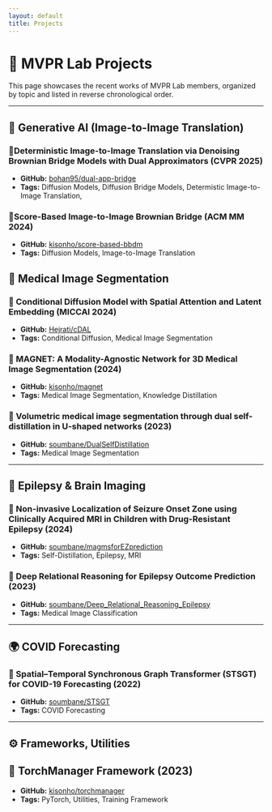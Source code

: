 ```yaml
---
layout: default
title: Projects
---
```


# 🧪 MVPR Lab Projects

This page showcases the recent works of MVPR Lab members, organized by topic and listed in reverse chronological order.

---
## 🎨 Generative AI (Image-to-Image Translation)

### 🔹Deterministic Image-to-Image Translation via Denoising Brownian Bridge Models with Dual Approximators (CVPR 2025)
- **GitHub:** [bohan95/dual-app-bridge](https://github.com/bohan95/dual-app-bridge)  
- **Tags:** Diffusion Models, Diffusion Bridge Models, Determistic Image-to-Image Translation, 

### 🔹Score-Based Image-to-Image Brownian Bridge (ACM MM 2024)
- **GitHub:** [kisonho/score-based-bbdm](https://github.com/kisonho/score-based-bbdm)  
- **Tags:** Diffusion Models, Image-to-Image Translation

## 🧬 Medical Image Segmentation

### 🔹 Conditional Diffusion Model with Spatial Attention and Latent Embedding (MICCAI 2024)
- **GitHub:** [Hejrati/cDAL](https://github.com/Hejrati/cDAL)  
- **Tags:** Conditional Diffusion, Medical Image Segmentation

### 🔹 MAGNET: A Modality-Agnostic Network for 3D Medical Image Segmentation (2024)
- **GitHub:** [kisonho/magnet](https://github.com/kisonho/magnet)  
- **Tags:** Medical Image Segmentation, Knowledge Distillation  

### 🔹 Volumetric medical image segmentation through dual self-distillation in U-shaped networks (2023) 
- **GitHub:** [soumbane/DualSelfDistillation](https://github.com/soumbane/DualSelfDistillation)  
- **Tags:** Medical Image Segmentation

---

## 🧠 Epilepsy & Brain Imaging

### 🔹 Non-invasive Localization of Seizure Onset Zone using Clinically Acquired MRI in Children with Drug-Resistant Epilepsy (2024)
- **GitHub:** [soumbane/magmsforEZprediction](https://github.com/soumbane/magmsforEZprediction)  
- **Tags:** Self-Distillation, Epilepsy, MRI

### 🔹 Deep Relational Reasoning for Epilepsy Outcome Prediction (2023)
- **GitHub:** [soumbane/Deep_Relational_Reasoning_Epilepsy](https://github.com/soumbane/Deep_Relational_Reasoning_Epilepsy)  
- **Tags:** Medical Image Classification

---

## 🌍 COVID Forecasting
### 🔹 Spatial–Temporal Synchronous Graph Transformer (STSGT) for COVID-19 Forecasting (2022)
- **GitHub:** [soumbane/STSGT](https://github.com/soumbane/STSGT)  
- **Tags:** COVID Forecasting

---
<!-- ## 🧵 Model Compression
#### 🔸 Octave Deep Compression (ODC)
- **GitHub:** [kisonho/Oct-Conv](https://github.com/kisonho/Oct-Conv)  
- **Tags:** Model Compression, Pruning, Quantization

#### 🔸 AgileGCN: Accelerating Deep GCN with Residual Connections using Structured Pruning
- **GitHub:** [kisonho/agilegcn](https://github.com/kisonho/agilegcn)  
- **Tags:** Structured Pruning, Graph Convolution Networks

#### 🔸 ASWL: Attention-based Sparse Structure and Weight Learning
- **GitHub:** [kisonho/aswl](https://github.com/kisonho/aswl)  
- **Tags:** Attention, Pruning from Scratch

#### 🔸 Transferring Lottery Tickets in Computer Vision Models: a Dynamic Pruning Approach
- **GitHub:** [kisonho/tlt](https://github.com/kisonho/tlt)  
- **Tags:** Unstructured Pruning, Transfer Learning -->
## ⚙️ Frameworks, Utilities

## 🔹 TorchManager Framework (2023)
- **GitHub:** [kisonho/torchmanager](https://github.com/kisonho/torchmanager)  
- **Tags:** PyTorch, Utilities, Training Framework


